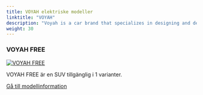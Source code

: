 ```yaml
---
title: VOYAH elektriske modeller
linktitle: "VOYAH"
description: "Voyah is a car brand that specializes in designing and developing electric vehicles. Voyah is the premium division of Chinese state-owned automaker Dongfeng Motor Corporation. "
weight: 30
---
```

<!-- markdownlint-disable MD033 -->
<!-- markdownlint-disable MD010 -->


<div class="container shadow-sm p-3 mb-4 bg-body-tertiary rounded border">
<h3> VOYAH FREE</h3>
	<div class="row">
		<div class="col col-12 col-md-6">
			<a href="free"><img src="https://media.evkx.net/multimedia/models/voyah/free/free/main_1_st.jpg" class="img-fluid" alt="VOYAH FREE" ></a>
		</div>
		<div class="col col-12 col-md-6">
<p>
VOYAH FREE är en SUV tillgänglig i 1 varianter.
</p>
	<a href="free/" class="btn btn-outline-primary" role="button">Gå till modellinformation</a>
		</div>
	</div>
</div>

